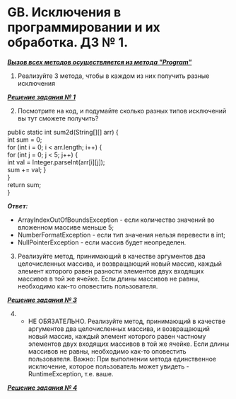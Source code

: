 # GB. Исключения в программировании и их обработка. ДЗ № 1.

__*[Вызов всех методов осуществляется из метода "Program"](https://github.com/Ergakoff-Igor/GB-Exeptions/blob/main/Homework_1/Program.java)*__

1. Реализуйте 3 метода, чтобы в каждом из них получить разные исключения

__*[Решение задания № 1](https://github.com/Ergakoff-Igor/GB-Exeptions/blob/main/Homework_1/Task1.java)*__

2. Посмотрите на код, и подумайте сколько разных типов исключений вы тут сможете получить?

public static int sum2d(String[][] arr) {\
int sum = 0;\
for (int i = 0; i < arr.length; i++) {\
for (int j = 0; j < 5; j++) {\
int val = Integer.parseInt(arr[i][j]);\
sum += val;
}\
}\
return sum;\
}

__*Ответ:*__
* ArrayIndexOutOfBoundsException - если количество значений во вложенном массиве меньше 5;
* NumberFormatException - если тип значения нельзя перевести в int;
* NullPointerException - если массив будет неопределен.

3. Реализуйте метод, принимающий в качестве аргументов два целочисленных массива, и возвращающий новый массив, каждый элемент которого равен разности элементов двух входящих массивов в той же ячейке. Если длины массивов не равны, необходимо как-то оповестить пользователя.

__*[Решение задания № 3](https://github.com/Ergakoff-Igor/GB-Exeptions/blob/main/Homework_1/Task3.java)*__

4. * НЕ ОБЯЗАТЕЛЬНО. Реализуйте метод, принимающий в качестве аргументов два целочисленных массива, и возвращающий новый массив, каждый элемент которого равен частному элементов двух входящих массивов в той же ячейке. Если длины массивов не равны, необходимо как-то оповестить пользователя. Важно: При выполнении метода единственное исключение, которое пользователь может увидеть - RuntimeException, т.е. ваше.

__*[Решение задания № 4](https://github.com/Ergakoff-Igor/GB-Exeptions/blob/main/Homework_1/Task4.java)*__